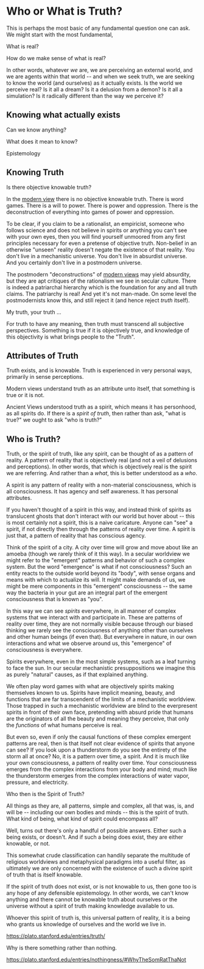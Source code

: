 # Who or What is Truth?

This is perhaps the most basic of any
 fundamental question one can ask.
We might start with the most fundamental,

What is real? 

How do we make sense of what is real?

In other words, whatever *we* are,
 we are perceiving an external world,
 and we are agents within that world --
 and when we seek truth,
 we are seeking to know the world
 (and ourselves)
 as it actually exists.
Is the world we perceive real?
Is it all a dream?
Is it a delusion from a demon?
Is it all a simulation?
Is it radically different than
 the way we perceive it?



## Knowing what actually exists 

Can we know anything?

What does it mean to know?

Epistemology




## Knowing Truth

Is there objective knowable truth?

In the [modern view](modern-views/)
 there is no objective knowable truth.
There is word games.
There is a will to power.
There is power and oppression.
There is the deconstruction of
 everything into games of power
 and oppression.

To be clear, if you claim to be a
 rationalist,
 an
 empiricist,
 someone who follows
 science
 and does not believe in
 spirits or anything you can't
 see with your own eyes,
 then you will find yourself
 unmoored from any first principles
 necessary for even a pretense
 of objective truth.
Non-belief in an otherwise "unseen" reality 
 doesn't negate the existence of that reality.
You don't live in a mechanistic universe.
You don't live in absurdist universe.
And you certainly don't live in a 
 postmodern
 universe.

The postmodern "deconstructions" of
 [modern views](modern-views/)
 may yield absurdity,
 but they are apt critiques
 of the rationalism we see in
 secular culture.
There is indeed a patriarchal hierarchy
 which is the foundation for any and all
 truth claims.
The patriarchy is real!
And yet it's not man-made.
On some level the postmodernists
 know this, and still reject it
 (and hence reject *truth* itself).

My truth, your truth ...

For truth to have any meaning,
 then truth must transcend all subjective
 perspectives.
Something is true if it is objectively true,
 and knowledge of this objectivity
 is what brings people to the "Truth".



## Attributes of Truth

Truth exists, and is knowable.
Truth is experienced in very personal ways,
 primarily in sense perceptions.

Modern views understand truth as an attribute
 unto itself, that something is true or it is not.

Ancient Views understood truth as a spirit,
 which means it has personhood,
 as all spirits do.
If there is a *spirit of truth*,
 then rather than ask,
 "what is true?"
 we ought to ask
 "who is truth?"





## Who is Truth?

Truth, or the spirit of truth,
 like any spirit,
 can be thought of as a
 pattern of reality.
A pattern of reality that is
 objectively real (and not
 a veil of delusions
 and perceptions).
In other words, that which
 is objectively real is
 the spirit we are referring.
And rather than a *what*,
 this is better understood as a *who*.

A spirit is any pattern of reality with 
 a non-material consciousness,
 which is all consciousness.
It has agency and 
 self awareness.
It has personal attributes.

If you haven't thought of a spirit
 in this way, and instead
 think of spirits as
 translucent ghosts that don't 
 interact with our world but hover
 about --
 this is most certainly not a spirit,
 this is a naive caricature.
Anyone can "see" a spirit, if not directly
 then through the patterns of reality
 over time.
A spirit is just that, a pattern of
 reality that has conscious agency.

Think of the spirit of a city.
A city over time will grow and
 move about like an amoeba
 (though we rarely think of it this way).
In a secular worldview we might refer
 to the "emergent" patterns and behavior
 of such a complex system.
But the word "emergence" is what if
 not consciousness?
Such an entity reacts to the outside
 world beyond its "body",
 with sense organs and means
 with which to actualize its will.
It might make demands of us, we might
 be mere components in this 
 "emergent" consciousness --
 the same way the bacteria in your
 gut are an integral part of the
 emergent consciousness that is known
 as "you".

In this way we can see *spirits*
 everywhere, in all manner of complex systems 
 that we interact with and participate in.
These are patterns of reality over time,
 they
 are not normally visible because through
 our biased thinking we rarely see
 the consciousness of anything other
 than ourselves and other human beings
 (if even that).
But everywhere in nature, in our own
 interactions and what we observe around us,
 this "emergence" of consciousness is everywhere.

Spirits everywhere, even in the most simple
 systems, such as a leaf turning to face
 the sun.
In our secular mechanistic presuppositions
 we imagine this as purely "natural" causes,
 as if that explained anything.

We often play word games with what are
 objectively spirits making themselves
 known to us.
Spirits have implicit meaning, beauty,
 and functions
 that are far transcendent of the limits
 of a mechanistic worldview.
Those trapped in such a 
 mechanistic worldview are blind to
 the everpresent spirits in front of their
 own face, pretending with
 absurd pride that humans are the originators
 of all the beauty and meaning
 they perceive, that only the *functions*
 of what humans perceive is real.

But even so, even if only the causal functions
 of these complex emergent patterns are
 real, then is that itself not clear
 evidence of spirits that anyone can see?
If you look upon a thunderstorm do you see
 the entirety of the storm all at once?
No, it is a pattern over time, a spirit.
And it is much like your own consciousness,
 a pattern of reality over time.
Your consciousness emerges from the
 complex interactions from your 
 body and mind;
 much like the thunderstorm emerges
 from the complex interactions
 of water vapor, pressure, and electricity.

Who then is the Spirit of Truth?

All things as they are,
 all patterns, simple and complex,
 all that was, is, and will be --
 including our own bodies and minds --
 this is the spirit of truth.
What kind of being, what kind of spirit
 could encompass all?

Well, turns out there's only a handful of
 possible answers.
Either such a being exists, or doesn't.
And if such a being does exist,
 they are either knowable, or not.

This somewhat crude classification
 can handily separate the multitude
 of religious worldviews and metaphysical
 paradigms into a useful filter, as ultimately
 we are only concerned with the existence
 of such a divine spirit of truth
 that is itself knowable.

If the spirit of truth does not exist,
 or is not knowable to us,
 then gone too is any hope of any defensible
 epistemology.
In other words, we can't know anything and
 there cannot be knowable truth about ourselves
 or the universe without a spirit of truth
 making knowledge available to us.

Whoever this spirit of truth is,
 this universal pattern of reality,
 it is a being who grants us knowledge
 of ourselves and the world we live in.







https://plato.stanford.edu/entries/truth/



Why is there something rather than nothing.

https://plato.stanford.edu/entries/nothingness/#WhyTheSomRatThaNot
